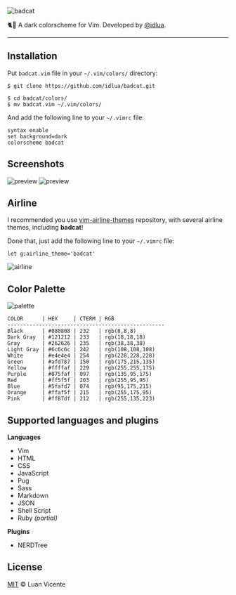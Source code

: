![badcat](http://i.imgur.com/Nde6CNP.png)

:cat2::dash: A dark colorscheme for Vim. Developed by [@idlua](https://twitter.com/idlua).

---

## Installation

Put `badcat.vim` file in your `~/.vim/colors/` directory:

```
$ git clone https://github.com/idlua/badcat.git

$ cd badcat/colors/
$ mv badcat.vim ~/.vim/colors/
```

And add the following line to your `~/.vimrc` file:

```vim
syntax enable
set background=dark
colorscheme badcat
```


## Screenshots

![preview](http://i.imgur.com/4wJZzpL.png)
![preview](http://i.imgur.com/1nkan7B.png)


## Airline

I recommended you use [vim-airline-themes](https://github.com/vim-airline/vim-airline-themes)
repository, with several airline themes, including **badcat**!

Done that, just add the following line to your `~/.vimrc` file:

```vim
let g:airline_theme='badcat'
```

![airline](http://i.imgur.com/EHiuzw0.png)


## Color Palette

![palette](http://i.imgur.com/B2wMeOh.jpg)

```
COLOR      | HEX     | CTERM | RGB
--------------------------------------------------
Black      | #080808 | 232   | rgb(8,8,8)
Dark Gray  | #121212 | 233   | rgb(18,18,18)
Gray       | #262626 | 235   | rgb(38,38,38)
Light Gray | #6c6c6c | 242   | rgb(108,108,108)
White      | #e4e4e4 | 254   | rgb(228,228,228)
Green      | #afd787 | 150   | rgb(175,215,135)
Yellow     | #ffffaf | 229   | rgb(255,255,175)
Purple     | #875faf | 097   | rgb(135,95,175)
Red        | #ff5f5f | 203   | rgb(255,95,95)
Blue       | #5fafd7 | 074   | rgb(95,175,215)
Orange     | #ffaf5f | 215   | rgb(255,175,95)
Pink       | #ff87df | 212   | rgb(255,135,223)
```

## Supported languages and plugins

**Languages**

- Vim
- HTML
- CSS
- JavaScript
- Pug
- Sass
- Markdown
- JSON
- Shell Script
- Ruby *(partial)*

**Plugins**

- NERDTree


## License

[MIT](https://idlua.mit-license.org) © Luan Vicente
